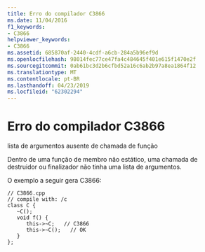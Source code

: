 ```yaml
---
title: Erro do compilador C3866
ms.date: 11/04/2016
f1_keywords:
- C3866
helpviewer_keywords:
- C3866
ms.assetid: 685870af-2440-4cdf-a6cb-284a5b96ef9d
ms.openlocfilehash: 98014fec77ce47fa4c484645f401e615f1470e2f
ms.sourcegitcommit: 0ab61bc3d2b6cfbd52a16c6ab2b97a8ea1864f12
ms.translationtype: MT
ms.contentlocale: pt-BR
ms.lasthandoff: 04/23/2019
ms.locfileid: "62302294"
---
```

# <a name="compiler-error-c3866"></a>Erro do compilador C3866

lista de argumentos ausente de chamada de função

Dentro de uma função de membro não estático, uma chamada de destruidor ou finalizador não tinha uma lista de argumentos.

O exemplo a seguir gera C3866:

```
// C3866.cpp
// compile with: /c
class C {
   ~C();
   void f() {
      this->~C;   // C3866
      this->~C();   // OK
   }
};
```